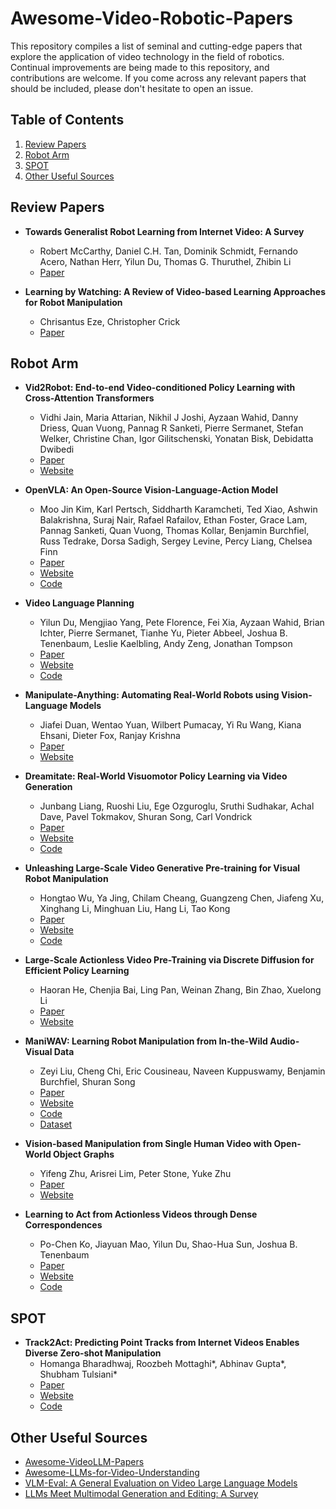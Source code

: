 # Awesome-Video-Robotic-Papers

This repository compiles a list of seminal and cutting-edge papers that explore the application of video technology in the field of robotics. Continual improvements are being made to this repository, and contributions are welcome. If you come across any relevant papers that should be included, please don't hesitate to open an issue.

## Table of Contents

1. [Review Papers](#review-papers)
2. [Robot Arm](#robot-arm)
3. [SPOT](#spot)
4. [Other Useful Sources](#other-useful-sources)

## Review Papers
- **Towards Generalist Robot Learning from Internet Video: A Survey**
  - Robert McCarthy, Daniel C.H. Tan, Dominik Schmidt, Fernando Acero, Nathan Herr, Yilun Du, Thomas G. Thuruthel, Zhibin Li
  - [Paper](https://arxiv.org/pdf/2404.19664)

- **Learning by Watching: A Review of Video-based Learning Approaches for Robot Manipulation**
  - Chrisantus Eze, Christopher Crick
  - [Paper](https://arxiv.org/abs/2402.07127)

## Robot Arm
- **Vid2Robot: End-to-end Video-conditioned Policy Learning with Cross-Attention Transformers**
  - Vidhi Jain, Maria Attarian, Nikhil J Joshi, Ayzaan Wahid, Danny Driess, Quan Vuong, Pannag R Sanketi, Pierre Sermanet, Stefan Welker, Christine Chan, Igor Gilitschenski, Yonatan Bisk, Debidatta Dwibedi
  - [Paper](https://arxiv.org/abs/2403.12943)
  - [Website](https://vid2robot.github.io/)

- **OpenVLA: An Open-Source Vision-Language-Action Model**
  - Moo Jin Kim, Karl Pertsch, Siddharth Karamcheti, Ted Xiao, Ashwin Balakrishna, Suraj Nair, Rafael Rafailov, Ethan Foster, Grace Lam, Pannag Sanketi, Quan Vuong, Thomas Kollar, Benjamin Burchfiel, Russ Tedrake, Dorsa Sadigh, Sergey Levine, Percy Liang, Chelsea Finn
  - [Paper](https://arxiv.org/abs/2406.09246)
  - [Website](https://openvla.github.io/)
  - [Code](https://github.com/openvla/openvla)

- **Video Language Planning**
  - Yilun Du, Mengjiao Yang, Pete Florence, Fei Xia, Ayzaan Wahid, Brian Ichter, Pierre Sermanet, Tianhe Yu, Pieter Abbeel, Joshua B. Tenenbaum, Leslie Kaelbling, Andy Zeng, Jonathan Tompson
  - [Paper](https://arxiv.org/abs/2310.10625)
  - [Website](https://video-language-planning.github.io/)
  - [Code](https://github.com/video-language-planning/vlp_code)

- **Manipulate-Anything: Automating Real-World Robots using Vision-Language Models**
  - Jiafei Duan, Wentao Yuan, Wilbert Pumacay, Yi Ru Wang, Kiana Ehsani, Dieter Fox, Ranjay Krishna
  - [Paper](https://arxiv.org/pdf/2406.18915)
  - [Website](https://robot-ma.github.io/)

- **Dreamitate: Real-World Visuomotor Policy Learning via Video Generation**
  - Junbang Liang, Ruoshi Liu, Ege Ozguroglu, Sruthi Sudhakar, Achal Dave, Pavel Tokmakov, Shuran Song, Carl Vondrick
  - [Paper](https://arxiv.org/abs/2406.16862)
  - [Website](https://dreamitate.cs.columbia.edu/)
  - [Code](https://github.com/cvlab-columbia/dreamitate)

- **Unleashing Large-Scale Video Generative Pre-training for Visual Robot Manipulation**
  - Hongtao Wu, Ya Jing, Chilam Cheang, Guangzeng Chen, Jiafeng Xu, Xinghang Li, Minghuan Liu, Hang Li, Tao Kong
  - [Paper](https://arxiv.org/abs/2312.13139)
  - [Website](https://gr1-manipulation.github.io/)
  - [Code](https://github.com/bytedance/GR-1)

- **Large-Scale Actionless Video Pre-Training via Discrete Diffusion for Efficient Policy Learning**
  - Haoran He, Chenjia Bai, Ling Pan, Weinan Zhang, Bin Zhao, Xuelong Li
  - [Paper](https://arxiv.org/abs/2402.14407)
  - [Website](https://video-diff.github.io/)

- **ManiWAV: Learning Robot Manipulation from In-the-Wild Audio-Visual Data**
  - Zeyi Liu, Cheng Chi, Eric Cousineau, Naveen Kuppuswamy, Benjamin Burchfiel, Shuran Song
  - [Paper](https://arxiv.org/abs/2406.19464)
  - [Website](https://mani-wav.github.io/)
  - [Code](https://github.com/real-stanford/maniwav)
  - [Dataset](https://real.stanford.edu/maniwav/data/)

- **Vision-based Manipulation from Single Human Video with Open-World Object Graphs**
  - Yifeng Zhu, Arisrei Lim, Peter Stone, Yuke Zhu
  - [Paper](https://arxiv.org/abs/2405.20321)
  - [Website](https://ut-austin-rpl.github.io/ORION-release/)

- **Learning to Act from Actionless Videos through Dense Correspondences**
  - Po-Chen Ko, Jiayuan Mao, Yilun Du, Shao-Hua Sun, Joshua B. Tenenbaum
  - [Paper](https://arxiv.org/abs/2310.08576)
  - [Website](https://flow-diffusion.github.io/)
  - [Code](https://github.com/flow-diffusion/AVDC)

## SPOT
- **Track2Act: Predicting Point Tracks from Internet Videos Enables Diverse Zero-shot Manipulation**
  - Homanga Bharadhwaj, Roozbeh Mottaghi*, Abhinav Gupta*, Shubham Tulsiani*
  - [Paper](https://arxiv.org/abs/2405.01527)
  - [Website](https://homangab.github.io/track2act/)
  - [Code](https://github.com/homangab/Track-2-Act/)

## Other Useful Sources

- [Awesome-VideoLLM-Papers](https://github.com/yyyujintang/Awesome-VideoLLM-Papers)
- [Awesome-LLMs-for-Video-Understanding](https://github.com/yunlong10/Awesome-LLMs-for-Video-Understanding)
- [VLM-Eval: A General Evaluation on Video Large Language Models](https://github.com/zyayoung/Awesome-Video-LLMs)
- [LLMs Meet Multimodal Generation and Editing: A Survey](https://github.com/YingqingHe/Awesome-LLMs-meet-Multimodal-Generation)
